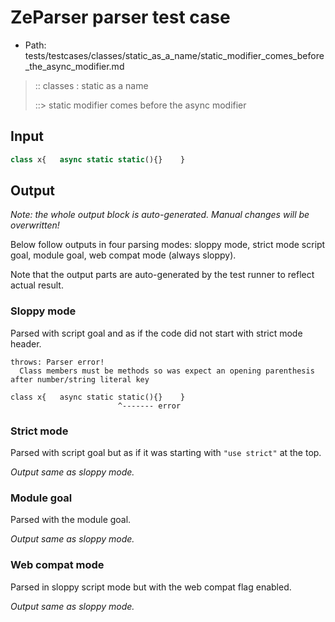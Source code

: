 # ZeParser parser test case

- Path: tests/testcases/classes/static_as_a_name/static_modifier_comes_before_the_async_modifier.md

> :: classes : static as a name
>
> ::> static modifier comes before the async modifier

## Input

`````js
class x{   async static static(){}    }
`````

## Output

_Note: the whole output block is auto-generated. Manual changes will be overwritten!_

Below follow outputs in four parsing modes: sloppy mode, strict mode script goal, module goal, web compat mode (always sloppy).

Note that the output parts are auto-generated by the test runner to reflect actual result.

### Sloppy mode

Parsed with script goal and as if the code did not start with strict mode header.

`````
throws: Parser error!
  Class members must be methods so was expect an opening parenthesis after number/string literal key

class x{   async static static(){}    }
                        ^------- error
`````

### Strict mode

Parsed with script goal but as if it was starting with `"use strict"` at the top.

_Output same as sloppy mode._

### Module goal

Parsed with the module goal.

_Output same as sloppy mode._

### Web compat mode

Parsed in sloppy script mode but with the web compat flag enabled.

_Output same as sloppy mode._
